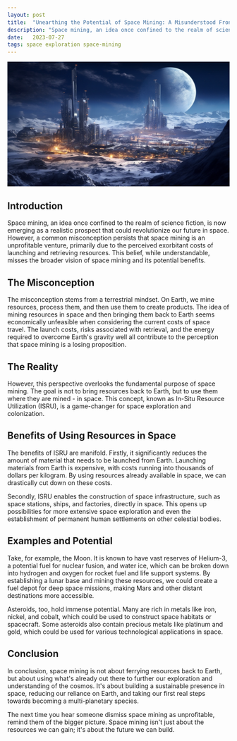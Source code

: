 ```yaml
---
layout: post
title:  "Unearthing the Potential of Space Mining: A Misunderstood Frontier"
description: "Space mining, an idea once confined to the realm of science fiction, is now emerging as a realistic prospect that could revolutionize our future in space. However, a common misconception persists that space mining is an unprofitable venture, primarily due to the perceived exorbitant costs of launching and retrieving resources. This belief, while understandable, misses the broader vision of space mining and its potential benefits."
date:   2023-07-27
tags: space exploration space-mining
---
```


![A mining operation on a distant moon](/assets/space-mining.png)

## Introduction

Space mining, an idea once confined to the realm of science fiction, is now emerging as a realistic prospect that could revolutionize our future in space. However, a common misconception persists that space mining is an unprofitable venture, primarily due to the perceived exorbitant costs of launching and retrieving resources. This belief, while understandable, misses the broader vision of space mining and its potential benefits.

## The Misconception

The misconception stems from a terrestrial mindset. On Earth, we mine resources, process them, and then use them to create products. The idea of mining resources in space and then bringing them back to Earth seems economically unfeasible when considering the current costs of space travel. The launch costs, risks associated with retrieval, and the energy required to overcome Earth's gravity well all contribute to the perception that space mining is a losing proposition.

## The Reality

However, this perspective overlooks the fundamental purpose of space mining. The goal is not to bring resources back to Earth, but to use them where they are mined - in space. This concept, known as In-Situ Resource Utilization (ISRU), is a game-changer for space exploration and colonization. 

## Benefits of Using Resources in Space

The benefits of ISRU are manifold. Firstly, it significantly reduces the amount of material that needs to be launched from Earth. Launching materials from Earth is expensive, with costs running into thousands of dollars per kilogram. By using resources already available in space, we can drastically cut down on these costs.

Secondly, ISRU enables the construction of space infrastructure, such as space stations, ships, and factories, directly in space. This opens up possibilities for more extensive space exploration and even the establishment of permanent human settlements on other celestial bodies.

## Examples and Potential

Take, for example, the Moon. It is known to have vast reserves of Helium-3, a potential fuel for nuclear fusion, and water ice, which can be broken down into hydrogen and oxygen for rocket fuel and life support systems. By establishing a lunar base and mining these resources, we could create a fuel depot for deep space missions, making Mars and other distant destinations more accessible.

Asteroids, too, hold immense potential. Many are rich in metals like iron, nickel, and cobalt, which could be used to construct space habitats or spacecraft. Some asteroids also contain precious metals like platinum and gold, which could be used for various technological applications in space.

## Conclusion

In conclusion, space mining is not about ferrying resources back to Earth, but about using what's already out there to further our exploration and understanding of the cosmos. It's about building a sustainable presence in space, reducing our reliance on Earth, and taking our first real steps towards becoming a multi-planetary species.

The next time you hear someone dismiss space mining as unprofitable, remind them of the bigger picture. Space mining isn't just about the resources we can gain; it's about the future we can build.
